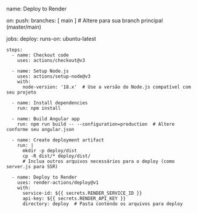 name: Deploy to Render

on:
  push:
    branches: [ main ]  # Altere para sua branch principal (master/main)

jobs:
  deploy:
    runs-on: ubuntu-latest
    
    steps:
      - name: Checkout code
        uses: actions/checkout@v3
        
      - name: Setup Node.js
        uses: actions/setup-node@v3
        with:
          node-version: '18.x'  # Use a versão do Node.js compatível com seu projeto
          
      - name: Install dependencies
        run: npm install
        
      - name: Build Angular app
        run: npm run build -- --configuration=production  # Altere conforme seu angular.json
        
      - name: Create deployment artifact
        run: |
          mkdir -p deploy/dist
          cp -R dist/* deploy/dist/
          # Inclua outros arquivos necessários para o deploy (como server.js para SSR)
          
      - name: Deploy to Render
        uses: render-actions/deploy@v1
        with:
          service-id: ${{ secrets.RENDER_SERVICE_ID }}
          api-key: ${{ secrets.RENDER_API_KEY }}
          directory: deploy  # Pasta contendo os arquivos para deploy